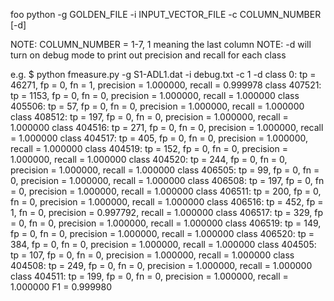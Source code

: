<span style="font-size: '10';">foo</span>
python -g GOLDEN_FILE -i INPUT_VECTOR_FILE -c COLUMN_NUMBER [-d]

NOTE: COLUMN_NUMBER = 1-7, 1 meaning the last column
NOTE: -d will turn on debug mode to print out precision and recall for each class

e.g.
$ python fmeasure.py -g S1-ADL1.dat -i debug.txt -c 1 -d
class 0: tp = 46271, fp = 0, fn = 1, precision = 1.000000, recall = 0.999978
class 407521: tp = 1153, fp = 0, fn = 0, precision = 1.000000, recall = 1.000000
class 405506: tp = 57, fp = 0, fn = 0, precision = 1.000000, recall = 1.000000
class 408512: tp = 197, fp = 0, fn = 0, precision = 1.000000, recall = 1.000000
class 404516: tp = 271, fp = 0, fn = 0, precision = 1.000000, recall = 1.000000
class 404517: tp = 405, fp = 0, fn = 0, precision = 1.000000, recall = 1.000000
class 404519: tp = 152, fp = 0, fn = 0, precision = 1.000000, recall = 1.000000
class 404520: tp = 244, fp = 0, fn = 0, precision = 1.000000, recall = 1.000000
class 406505: tp = 99, fp = 0, fn = 0, precision = 1.000000, recall = 1.000000
class 406508: tp = 197, fp = 0, fn = 0, precision = 1.000000, recall = 1.000000
class 406511: tp = 200, fp = 0, fn = 0, precision = 1.000000, recall = 1.000000
class 406516: tp = 452, fp = 1, fn = 0, precision = 0.997792, recall = 1.000000
class 406517: tp = 329, fp = 0, fn = 0, precision = 1.000000, recall = 1.000000
class 406519: tp = 149, fp = 0, fn = 0, precision = 1.000000, recall = 1.000000
class 406520: tp = 384, fp = 0, fn = 0, precision = 1.000000, recall = 1.000000
class 404505: tp = 107, fp = 0, fn = 0, precision = 1.000000, recall = 1.000000
class 404508: tp = 249, fp = 0, fn = 0, precision = 1.000000, recall = 1.000000
class 404511: tp = 199, fp = 0, fn = 0, precision = 1.000000, recall = 1.000000
F1 = 0.999980